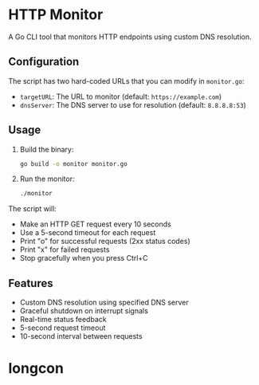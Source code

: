 # HTTP Monitor

A Go CLI tool that monitors HTTP endpoints using custom DNS resolution.

## Configuration

The script has two hard-coded URLs that you can modify in `monitor.go`:

- `targetURL`: The URL to monitor (default: `https://example.com`)
- `dnsServer`: The DNS server to use for resolution (default: `8.8.8.8:53`)

## Usage

1. Build the binary:
   ```bash
   go build -o monitor monitor.go
   ```

2. Run the monitor:
   ```bash
   ./monitor
   ```

The script will:
- Make an HTTP GET request every 10 seconds
- Use a 5-second timeout for each request
- Print "o" for successful requests (2xx status codes)
- Print "x" for failed requests
- Stop gracefully when you press Ctrl+C

## Features

- Custom DNS resolution using specified DNS server
- Graceful shutdown on interrupt signals
- Real-time status feedback
- 5-second request timeout
- 10-second interval between requests
# longcon
